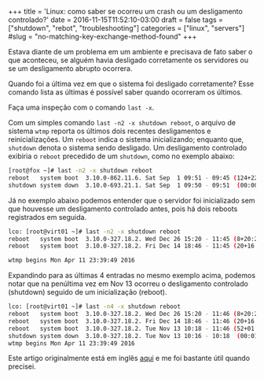 +++
title = 'Linux: como saber se ocorreu um crash ou um desligamento controlado?'
date = 2016-11-15T11:52:10-03:00
draft = false
tags = ["shutdown", "rebot", "troubleshooting"]
categories = ["linux", "servers"]
#slug = "no-matching-key-exchange-method-found"
+++

Estava diante de um problema em um ambiente e precisava de fato saber o que aconteceu, se alguém havia desligado corretamente os servidores ou se um desligamento abrupto ocorrera.

Quando foi a última vez em que o sistema foi desligado corretamente? Esse comando lista as últimas é possível saber quando ocorreram os últimos. 

Faça uma inspeção com o comando `last -x`.

Com um simples comando `last -n2 -x shutdown reboot`, o arquivo de sistema `wtmp` reporta os últimos dois recentes desligamentos e reinicializações. Um `reboot` indica o sistema inicializando; enquanto que, `shutdown` denota o sistema sendo desligado. Um desligamento controlado exibiria o `reboot` precedido de um `shutdown`, como no exemplo abaixo:

```bash
[root@fox ~]# last -n2 -x shutdown reboot
reboot   system boot  3.10.0-862.11.6. Sat Sep  1 09:51 - 09:45 (124+22:54)
shutdown system down  3.10.0-693.21.1. Sat Sep  1 09:50 - 09:51  (00:00)  
```

Já no exemplo abaixo podemos entender que o servidor foi inicializado sem que houvesse um desligamento controlado antes, pois há dois reboots registrados em seguida.

```bash
lco: [root@virt01 ~]# last -n2 -x shutdown reboot
reboot   system boot  3.10.0-327.18.2. Wed Dec 26 15:20 - 11:45 (8+20:24)   
reboot   system boot  3.10.0-327.18.2. Fri Dec 14 18:46 - 11:45 (20+16:58)  

wtmp begins Mon Apr 11 23:39:49 2016
```

Expandindo para as últimas 4 entradas no mesmo exemplo acima, podemos notar que na penúltima vez em Nov 13 ocorreu o desligamento controlado (shutdown) seguido de um inicialização (reboot).

```bash
lco: [root@virt01 ~]# last -n4 -x shutdown reboot
reboot   system boot  3.10.0-327.18.2. Wed Dec 26 15:20 - 11:46 (8+20:25)   
reboot   system boot  3.10.0-327.18.2. Fri Dec 14 18:46 - 11:46 (20+16:59)  
reboot   system boot  3.10.0-327.18.2. Tue Nov 13 10:18 - 11:46 (52+01:27)  
shutdown system down  3.10.0-327.18.2. Tue Nov 13 10:16 - 10:18  (00:01)    
wtmp begins Mon Apr 11 23:39:49 2016
```

Este artigo originalmente está em inglês [aqui](https://access.redhat.com/articles/2642741) e me foi bastante útil quando precisei. 